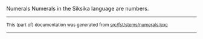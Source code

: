 Numerals
Numerals in the Siksika language are numbers.

* * *

<small>This (part of) documentation was generated from [src/fst/stems/numerals.lexc](https://github.com/giellalt/lang-bla/blob/main/src/fst/stems/numerals.lexc)</small>

---

